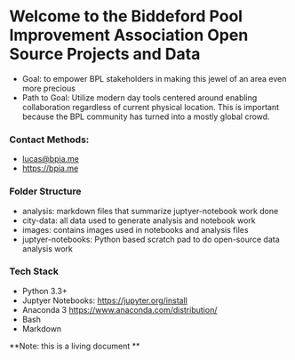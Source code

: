 # Welcome to the Biddeford Pool Improvement Association Open Source Projects and Data

- Goal: to empower BPL stakeholders in making this jewel of an area even more precious
- Path to Goal: Utilize modern day tools centered around enabling collaboration regardless of current physical location. This is important because the BPL community has turned into a mostly global crowd.

### Contact Methods:
- lucas@bpia.me
- https://bpia.me


### Folder Structure
- analysis: markdown files that summarize juptyer-notebook work done
- city-data: all data used to generate analysis and notebook work
- images: contains images used in notebooks and analysis files
- juptyer-notebooks: Python based scratch pad to do open-source data analysis work

### Tech Stack
- Python 3.3+
- Juptyer Notebooks: https://jupyter.org/install
- Anaconda 3 https://www.anaconda.com/distribution/
- Bash
- Markdown


**Note: this is a living document **